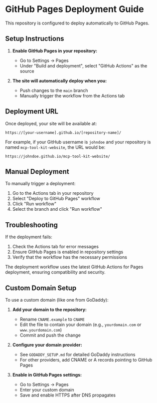 # GitHub Pages Deployment Guide

This repository is configured to deploy automatically to GitHub Pages.

## Setup Instructions

1. **Enable GitHub Pages in your repository:**
   - Go to Settings → Pages
   - Under "Build and deployment", select "GitHub Actions" as the source

2. **The site will automatically deploy when you:**
   - Push changes to the `main` branch
   - Manually trigger the workflow from the Actions tab

## Deployment URL

Once deployed, your site will be available at:
```
https://[your-username].github.io/[repository-name]/
```

For example, if your GitHub username is `johndoe` and your repository is named `mcp-tool-kit-website`, the URL would be:
```
https://johndoe.github.io/mcp-tool-kit-website/
```

## Manual Deployment

To manually trigger a deployment:
1. Go to the Actions tab in your repository
2. Select "Deploy to GitHub Pages" workflow
3. Click "Run workflow"
4. Select the branch and click "Run workflow"

## Troubleshooting

If the deployment fails:
1. Check the Actions tab for error messages
2. Ensure GitHub Pages is enabled in repository settings
3. Verify that the workflow has the necessary permissions

The deployment workflow uses the latest GitHub Actions for Pages deployment, ensuring compatibility and security.

## Custom Domain Setup

To use a custom domain (like one from GoDaddy):

1. **Add your domain to the repository:**
   - Rename `CNAME.example` to `CNAME`
   - Edit the file to contain your domain (e.g., `yourdomain.com` or `www.yourdomain.com`)
   - Commit and push the change

2. **Configure your domain provider:**
   - See `GODADDY_SETUP.md` for detailed GoDaddy instructions
   - For other providers, add CNAME or A records pointing to GitHub Pages

3. **Enable in GitHub Pages settings:**
   - Go to Settings → Pages
   - Enter your custom domain
   - Save and enable HTTPS after DNS propagates
